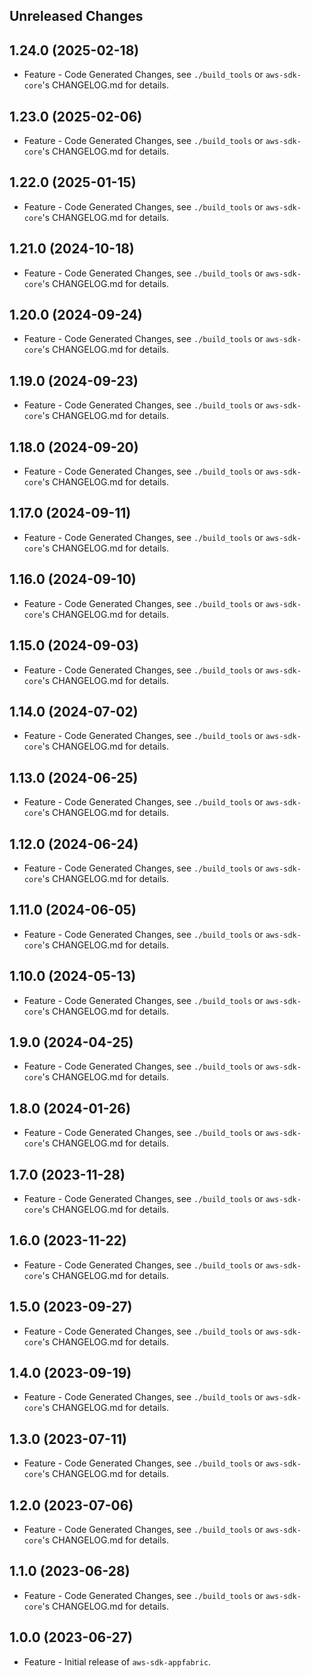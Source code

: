 Unreleased Changes
------------------

1.24.0 (2025-02-18)
------------------

* Feature - Code Generated Changes, see `./build_tools` or `aws-sdk-core`'s CHANGELOG.md for details.

1.23.0 (2025-02-06)
------------------

* Feature - Code Generated Changes, see `./build_tools` or `aws-sdk-core`'s CHANGELOG.md for details.

1.22.0 (2025-01-15)
------------------

* Feature - Code Generated Changes, see `./build_tools` or `aws-sdk-core`'s CHANGELOG.md for details.

1.21.0 (2024-10-18)
------------------

* Feature - Code Generated Changes, see `./build_tools` or `aws-sdk-core`'s CHANGELOG.md for details.

1.20.0 (2024-09-24)
------------------

* Feature - Code Generated Changes, see `./build_tools` or `aws-sdk-core`'s CHANGELOG.md for details.

1.19.0 (2024-09-23)
------------------

* Feature - Code Generated Changes, see `./build_tools` or `aws-sdk-core`'s CHANGELOG.md for details.

1.18.0 (2024-09-20)
------------------

* Feature - Code Generated Changes, see `./build_tools` or `aws-sdk-core`'s CHANGELOG.md for details.

1.17.0 (2024-09-11)
------------------

* Feature - Code Generated Changes, see `./build_tools` or `aws-sdk-core`'s CHANGELOG.md for details.

1.16.0 (2024-09-10)
------------------

* Feature - Code Generated Changes, see `./build_tools` or `aws-sdk-core`'s CHANGELOG.md for details.

1.15.0 (2024-09-03)
------------------

* Feature - Code Generated Changes, see `./build_tools` or `aws-sdk-core`'s CHANGELOG.md for details.

1.14.0 (2024-07-02)
------------------

* Feature - Code Generated Changes, see `./build_tools` or `aws-sdk-core`'s CHANGELOG.md for details.

1.13.0 (2024-06-25)
------------------

* Feature - Code Generated Changes, see `./build_tools` or `aws-sdk-core`'s CHANGELOG.md for details.

1.12.0 (2024-06-24)
------------------

* Feature - Code Generated Changes, see `./build_tools` or `aws-sdk-core`'s CHANGELOG.md for details.

1.11.0 (2024-06-05)
------------------

* Feature - Code Generated Changes, see `./build_tools` or `aws-sdk-core`'s CHANGELOG.md for details.

1.10.0 (2024-05-13)
------------------

* Feature - Code Generated Changes, see `./build_tools` or `aws-sdk-core`'s CHANGELOG.md for details.

1.9.0 (2024-04-25)
------------------

* Feature - Code Generated Changes, see `./build_tools` or `aws-sdk-core`'s CHANGELOG.md for details.

1.8.0 (2024-01-26)
------------------

* Feature - Code Generated Changes, see `./build_tools` or `aws-sdk-core`'s CHANGELOG.md for details.

1.7.0 (2023-11-28)
------------------

* Feature - Code Generated Changes, see `./build_tools` or `aws-sdk-core`'s CHANGELOG.md for details.

1.6.0 (2023-11-22)
------------------

* Feature - Code Generated Changes, see `./build_tools` or `aws-sdk-core`'s CHANGELOG.md for details.

1.5.0 (2023-09-27)
------------------

* Feature - Code Generated Changes, see `./build_tools` or `aws-sdk-core`'s CHANGELOG.md for details.

1.4.0 (2023-09-19)
------------------

* Feature - Code Generated Changes, see `./build_tools` or `aws-sdk-core`'s CHANGELOG.md for details.

1.3.0 (2023-07-11)
------------------

* Feature - Code Generated Changes, see `./build_tools` or `aws-sdk-core`'s CHANGELOG.md for details.

1.2.0 (2023-07-06)
------------------

* Feature - Code Generated Changes, see `./build_tools` or `aws-sdk-core`'s CHANGELOG.md for details.

1.1.0 (2023-06-28)
------------------

* Feature - Code Generated Changes, see `./build_tools` or `aws-sdk-core`'s CHANGELOG.md for details.

1.0.0 (2023-06-27)
------------------

* Feature - Initial release of `aws-sdk-appfabric`.

